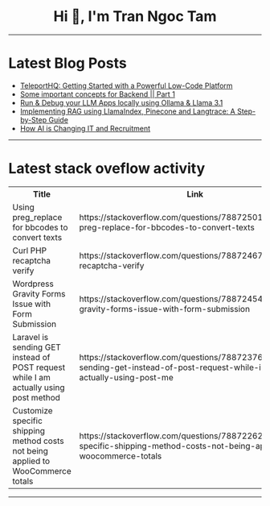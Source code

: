 <h1 align="center">Hi 👋, I'm Tran Ngoc Tam</h1>

---

# Latest Blog Posts 
<!-- BLOG-POST-LIST:START -->
- [TeleportHQ: Getting Started with a Powerful Low-Code Platform](https://dev.to/sarthak_niranjan_3bd6cb5f/teleporthq-getting-started-with-a-powerful-low-code-platform-262i)
- [Some important concepts for Backend || Part 1](https://dev.to/akshat0610/some-important-concepts-for-backend-part-1-3cfd)
- [Run &amp; Debug your LLM Apps locally using Ollama &amp; Llama 3.1](https://dev.to/yemi_adejumobi/run-debug-your-llm-apps-locally-using-ollama-llama-31-39mc)
- [Implementing RAG using LlamaIndex, Pinecone and Langtrace: A Step-by-Step Guide](https://dev.to/obinna_94/implementing-rag-using-llamaindex-pinecone-and-langtrace-a-step-by-step-guide-5hgh)
- [How AI is Changing IT and Recruitment](https://dev.to/adamgazdiev/how-ai-is-changing-it-and-recruitment-2a7h)
<!-- BLOG-POST-LIST:END -->

---

# Latest stack oveflow activity
<table>
  <tr><th>Title</th><th>Link</th></tr>
  <!-- STACKOVERFLOW:START --><tr><td>Using preg_replace for bbcodes to convert texts</td><td>https://stackoverflow.com/questions/78872501/using-preg-replace-for-bbcodes-to-convert-texts</td></tr><tr><td>Curl PHP recaptcha verify</td><td>https://stackoverflow.com/questions/78872467/curl-php-recaptcha-verify</td></tr><tr><td>Wordpress Gravity Forms Issue with Form Submission</td><td>https://stackoverflow.com/questions/78872454/wordpress-gravity-forms-issue-with-form-submission</td></tr><tr><td>Laravel is sending GET instead of POST request while I am actually using post method</td><td>https://stackoverflow.com/questions/78872376/laravel-is-sending-get-instead-of-post-request-while-i-am-actually-using-post-me</td></tr><tr><td>Customize specific shipping method costs not being applied to WooCommerce totals</td><td>https://stackoverflow.com/questions/78872262/customize-specific-shipping-method-costs-not-being-applied-to-woocommerce-totals</td></tr><!-- STACKOVERFLOW:END -->
</table>

---


